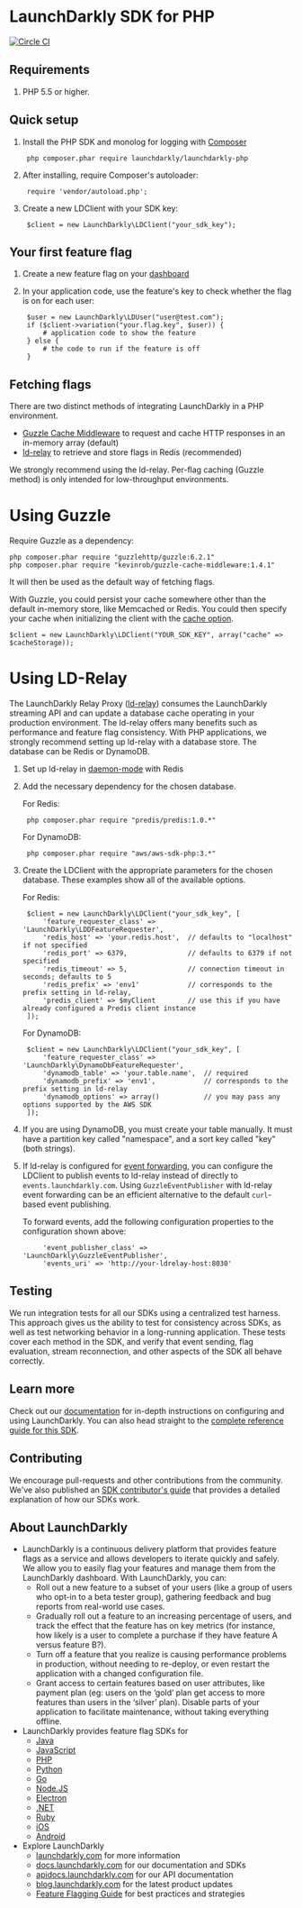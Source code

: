 LaunchDarkly SDK for PHP
===========================

[![Circle CI](https://circleci.com/gh/launchdarkly/php-client.svg?style=svg)](https://circleci.com/gh/launchdarkly/php-client)

Requirements
------------
1. PHP 5.5 or higher. 

Quick setup
-----------

1. Install the PHP SDK and monolog for logging with [Composer](https://getcomposer.org/)

        php composer.phar require launchdarkly/launchdarkly-php

1. After installing, require Composer's autoloader:

		require 'vendor/autoload.php';

1. Create a new LDClient with your SDK key:

        $client = new LaunchDarkly\LDClient("your_sdk_key");

Your first feature flag
-----------------------

1. Create a new feature flag on your [dashboard](https://app.launchdarkly.com)

2. In your application code, use the feature's key to check whether the flag is on for each user:

        $user = new LaunchDarkly\LDUser("user@test.com");
        if ($client->variation("your.flag.key", $user)) {
            # application code to show the feature
        } else {
            # the code to run if the feature is off
        }

Fetching flags
--------------

There are two distinct methods of integrating LaunchDarkly in a PHP environment.  

* [Guzzle Cache Middleware](https://github.com/Kevinrob/guzzle-cache-middleware) to request and cache HTTP responses in an in-memory array (default)
* [ld-relay](https://github.com/launchdarkly/ld-relay) to retrieve and store flags in Redis (recommended)

We strongly recommend using the ld-relay.  Per-flag caching (Guzzle method) is only intended for low-throughput environments.

Using Guzzle
============

Require Guzzle as a dependency:

    php composer.phar require "guzzlehttp/guzzle:6.2.1"
    php composer.phar require "kevinrob/guzzle-cache-middleware:1.4.1"

It will then be used as the default way of fetching flags.

With Guzzle, you could persist your cache somewhere other than the default in-memory store, like Memcached or Redis.  You could then specify your cache when initializing the client with the [cache option](https://github.com/launchdarkly/php-client/blob/master/src/LaunchDarkly/LDClient.php#L44).

    $client = new LaunchDarkly\LDClient("YOUR_SDK_KEY", array("cache" => $cacheStorage));


Using LD-Relay
==============

The LaunchDarkly Relay Proxy ([ld-relay](https://github.com/launchdarkly/ld-relay)) consumes the LaunchDarkly streaming API and can update a database cache operating in your production environment. The ld-relay offers many benefits such as performance and feature flag consistency. With PHP applications, we strongly recommend setting up ld-relay with a database store. The database can be Redis or DynamoDB.

1. Set up ld-relay in [daemon-mode](https://github.com/launchdarkly/ld-relay#redis-storage-and-daemon-mode) with Redis

2. Add the necessary dependency for the chosen database.

    For Redis:

        php composer.phar require "predis/predis:1.0.*"

    For DynamoDB:

        php composer.phar require "aws/aws-sdk-php:3.*"

3. Create the LDClient with the appropriate parameters for the chosen database. These examples show all of the available options.

    For Redis:

        $client = new LaunchDarkly\LDClient("your_sdk_key", [
            'feature_requester_class' => 'LaunchDarkly\LDDFeatureRequester',
            'redis_host' => 'your.redis.host',  // defaults to "localhost" if not specified
            'redis_port' => 6379,               // defaults to 6379 if not specified
            'redis_timeout' => 5,               // connection timeout in seconds; defaults to 5
            'redis_prefix' => 'env1'            // corresponds to the prefix setting in ld-relay,
            'predis_client' => $myClient        // use this if you have already configured a Predis client instance
        ]);

    For DynamoDB:

        $client = new LaunchDarkly\LDClient("your_sdk_key", [
            'feature_requester_class' => 'LaunchDarkly\DynamoDbFeatureRequester',
            'dynamodb_table' => 'your.table.name',  // required
            'dynamodb_prefix' => 'env1',            // corresponds to the prefix setting in ld-relay
            'dynamodb_options' => array()           // you may pass any options supported by the AWS SDK
        ]);

4. If you are using DynamoDB, you must create your table manually. It must have a partition key called "namespace", and a sort key called "key" (both strings).

5. If ld-relay is configured for [event forwarding](https://github.com/launchdarkly/ld-relay#event-forwarding), you can configure the LDClient to publish events to ld-relay instead of directly to `events.launchdarkly.com`. Using `GuzzleEventPublisher` with ld-relay event forwarding can be an efficient alternative to the default `curl`-based event publishing.

    To forward events, add the following configuration properties to the configuration shown above:

            'event_publisher_class' => 'LaunchDarkly\GuzzleEventPublisher',
            'events_uri' => 'http://your-ldrelay-host:8030'

Testing
-------

We run integration tests for all our SDKs using a centralized test harness. This approach gives us the ability to test for consistency across SDKs, as well as test networking behavior in a long-running application. These tests cover each method in the SDK, and verify that event sending, flag evaluation, stream reconnection, and other aspects of the SDK all behave correctly.

Learn more
-----------

Check out our [documentation](http://docs.launchdarkly.com) for in-depth instructions on configuring and using LaunchDarkly. You can also head straight to the [complete reference guide for this SDK](http://docs.launchdarkly.com/docs/php-sdk-reference).

Contributing
------------

We encourage pull-requests and other contributions from the community. We've also published an [SDK contributor's guide](http://docs.launchdarkly.com/docs/sdk-contributors-guide) that provides a detailed explanation of how our SDKs work.

About LaunchDarkly
-----------

* LaunchDarkly is a continuous delivery platform that provides feature flags as a service and allows developers to iterate quickly and safely. We allow you to easily flag your features and manage them from the LaunchDarkly dashboard.  With LaunchDarkly, you can:
    * Roll out a new feature to a subset of your users (like a group of users who opt-in to a beta tester group), gathering feedback and bug reports from real-world use cases.
    * Gradually roll out a feature to an increasing percentage of users, and track the effect that the feature has on key metrics (for instance, how likely is a user to complete a purchase if they have feature A versus feature B?).
    * Turn off a feature that you realize is causing performance problems in production, without needing to re-deploy, or even restart the application with a changed configuration file.
    * Grant access to certain features based on user attributes, like payment plan (eg: users on the ‘gold’ plan get access to more features than users in the ‘silver’ plan). Disable parts of your application to facilitate maintenance, without taking everything offline.
* LaunchDarkly provides feature flag SDKs for
    * [Java](http://docs.launchdarkly.com/docs/java-sdk-reference "Java SDK")
    * [JavaScript](http://docs.launchdarkly.com/docs/js-sdk-reference "LaunchDarkly JavaScript SDK")
    * [PHP](http://docs.launchdarkly.com/docs/php-sdk-reference "LaunchDarkly PHP SDK")
    * [Python](http://docs.launchdarkly.com/docs/python-sdk-reference "LaunchDarkly Python SDK")
    * [Go](http://docs.launchdarkly.com/docs/go-sdk-reference "LaunchDarkly Go SDK")
    * [Node.JS](http://docs.launchdarkly.com/docs/node-sdk-reference "LaunchDarkly Node SDK")
    * [Electron](http://docs.launchdarkly.com/docs/electron-sdk-reference "LaunchDarkly Electron SDK")
    * [.NET](http://docs.launchdarkly.com/docs/dotnet-sdk-reference "LaunchDarkly .Net SDK")
    * [Ruby](http://docs.launchdarkly.com/docs/ruby-sdk-reference "LaunchDarkly Ruby SDK")
    * [iOS](http://docs.launchdarkly.com/docs/ios-sdk-reference "LaunchDarkly iOS SDK")
    * [Android](http://docs.launchdarkly.com/docs/android-sdk-reference "LaunchDarkly Android SDK")
* Explore LaunchDarkly
    * [launchdarkly.com](http://www.launchdarkly.com/ "LaunchDarkly Main Website") for more information
    * [docs.launchdarkly.com](http://docs.launchdarkly.com/  "LaunchDarkly Documentation") for our documentation and SDKs
    * [apidocs.launchdarkly.com](http://apidocs.launchdarkly.com/  "LaunchDarkly API Documentation") for our API documentation
    * [blog.launchdarkly.com](http://blog.launchdarkly.com/  "LaunchDarkly Blog Documentation") for the latest product updates
    * [Feature Flagging Guide](https://github.com/launchdarkly/featureflags/  "Feature Flagging Guide") for best practices and strategies
